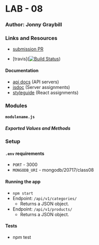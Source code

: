 # LAB - 08

### Author: Jonny Graybill

### Links and Resources
* [submission PR](https://github.com/401-advanced-javascript-jonnygraybill/lab-08/pull/1) 

* [travis]([![Build Status](https://www.travis-ci.com/401-advanced-javascript-jonnygraybill/lab-08.svg?branch=part-1)](https://www.travis-ci.com/401-advanced-javascript-jonnygraybill/lab-08))

#### Documentation
* [api docs](http://xyz.com) (API servers)
* [jsdoc](http://xyz.com) (Server assignments)
* [styleguide](http://xyz.com) (React assignments)

### Modules
#### `modulename.js`
##### Exported Values and Methods


### Setup
#### `.env` requirements
* `PORT` -  3000
* `MONGODB_URI` - mongodb/20717/class08

#### Running the app
* `npm start`
* Endpoint: `/api/v1/categories/`
  * Returns a JSON object.
* Endpoint: `/api/v1/products/`
  * Returns a JSON object.
  
#### Tests
* npm test
